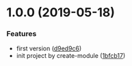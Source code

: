 # 1.0.0 (2019-05-18)


### Features

* first version ([d9ed9c6](https://github.com/NaturalCycles/test-lib/commit/d9ed9c6))
* init project by create-module ([1bfcb17](https://github.com/NaturalCycles/test-lib/commit/1bfcb17))
